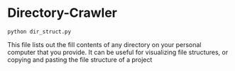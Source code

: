 # Directory-Crawler

`python dir_struct.py`

This file lists out the fill contents of any directory on your personal computer that you provide. It can be useful for visualizing file structures, or copying and pasting the file structure of a project
